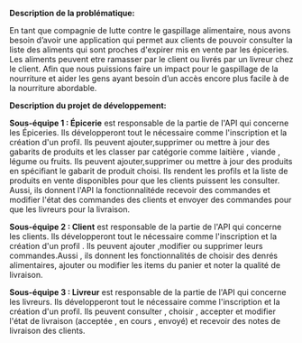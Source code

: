 **Description de la problématique:**

En tant que compagnie de lutte contre le gaspillage alimentaire, nous avons besoin d’avoir une application qui permet aux 
clients de pouvoir consulter la liste des aliments qui sont proches d'expirer mis en 
vente par les épiceries. Les aliments peuvent etre ramasser par le client ou livrés par un livreur chez le client. Afin que nous puissions
faire un impact pour le gaspillage de la nourriture et 
aider les gens ayant besoin d’un accès encore plus facile à de la nourriture abordable.
	

**Description du projet de développement:**

**Sous-équipe 1 : Épicerie** est responsable de la partie
de l'API qui concerne les Épiceries. Ils développeront
tout le nécessaire comme l'inscription et la création d'un profil.
Ils peuvent ajouter,supprimer ou mettre à jour des gabarits de produits et les classer par catégorie comme laitière , viande , légume ou fruits.
Ils peuvent ajouter,supprimer ou mettre à jour des produits en spécifiant le gabarit de produit choisi.
Ils rendent les profils et la liste de produits en vente disponibles pour que les clients puissent les consulter. 
Aussi, ils donnent l'API la fonctionnalitéde recevoir des commandes et modifier 
l'état des commandes des clients  et envoyer des commandes
pour que les livreurs pour la livraison.

**Sous-équipe 2 : Client** est responsable de la partie de l'API 
qui concerne les clients. Ils développeront tout le nécessaire 
comme l'inscription et la création d'un profil . Ils peuvent ajouter
,modifier ou supprimer leurs commandes.Aussi , ils donnent les 
fonctionnalités de choisir des denrés alimentaires, ajouter ou 
modifier les items du panier et noter la qualité de livraison.

**Sous-équipe 3 : Livreur** est responsable de la partie de l'API
qui concerne les livreurs. Ils développeront tout le nécessaire
comme l'inscription et la création d'un profil. Ils peuvent
consulter , choisir , accepter et modifier l'état de livraison
(acceptée , en cours , envoyé) et recevoir des notes de livraison
des clients.

